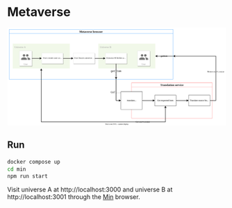 # Metaverse

![test](docs/metaverse-browser.svg)

## Run

```sh
docker compose up
cd min
npm run start
```

Visit universe A at http://localhost:3000 and universe B at http://localhost:3001 through the [Min](https://github.com/minbrowser/min) browser.
